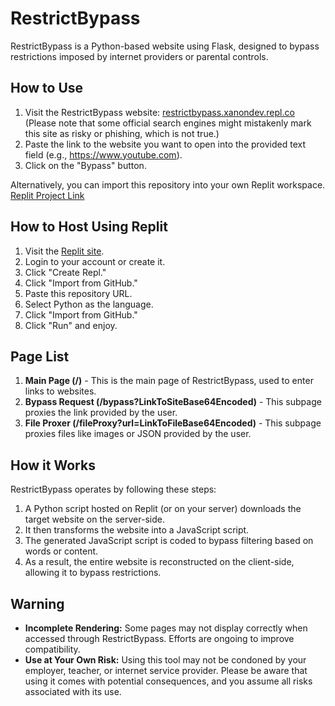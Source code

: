 # RestrictBypass

RestrictBypass is a Python-based website using Flask, designed to bypass restrictions imposed by internet providers or parental controls.

## How to Use

1. Visit the RestrictBypass website: [restrictbypass.xanondev.repl.co](https://restrictbypass.xanondev.repl.co) (Please note that some official search engines might mistakenly mark this site as risky or phishing, which is not true.)
2. Paste the link to the website you want to open into the provided text field (e.g., https://www.youtube.com).
3. Click on the "Bypass" button.

Alternatively, you can import this repository into your own Replit workspace. [Replit Project Link](https://replit.com/@xanonDev/RestrictBypass)

## How to Host Using Replit

1. Visit the [Replit site](https://replit.com).
2. Login to your account or create it.
3. Click "Create Repl."
4. Click "Import from GitHub."
5. Paste this repository URL.
6. Select Python as the language.
7. Click "Import from GitHub."
8. Click "Run" and enjoy.

## Page List

1. **Main Page (/)** - This is the main page of RestrictBypass, used to enter links to websites.
2. **Bypass Request (/bypass?LinkToSiteBase64Encoded)** - This subpage proxies the link provided by the user.
3. **File Proxer (/fileProxy?url=LinkToFileBase64Encoded)** - This subpage proxies files like images or JSON provided by the user.

## How it Works

RestrictBypass operates by following these steps:

1. A Python script hosted on Replit (or on your server) downloads the target website on the server-side.
2. It then transforms the website into a JavaScript script.
3. The generated JavaScript script is coded to bypass filtering based on words or content.
4. As a result, the entire website is reconstructed on the client-side, allowing it to bypass restrictions.

## Warning

- **Incomplete Rendering:** Some pages may not display correctly when accessed through RestrictBypass. Efforts are ongoing to improve compatibility.
- **Use at Your Own Risk:** Using this tool may not be condoned by your employer, teacher, or internet service provider. Please be aware that using it comes with potential consequences, and you assume all risks associated with its use.
